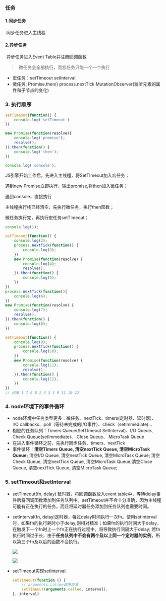### 任务

#### 1.同步任务

​    同步任务进入主线程

#### 2.异步任务

​    异步任务进入Event Table并注册回调函数

> ​    微任务会全部执行，而宏任务只能一个一个执行

- 宏任务：setTimeout setInterval
- 微任务: Promise.then()   process.nextTick   MutationObserver(监听元素的属性和子节点的变化)

### 3. 执行顺序

```js
setTimeout(function() {
    console.log('setTimeout')
})

new Promise(function(resolve){
    console.log('promise');
    resolve();
}).then(function() {
    console.log('then');
})

console.log('console');
```

JS引擎开始工作后，先进入主线程，将SetTImeout加入宏任务；

遇到new Promise立即执行，输出promise,将then加入微任务；

遇到console，直接执行

主线程执行栈已经清空，先执行微任务，执行then函数；

微任务执行完，再执行宏任务setTImeout；

```js
console.log(1);

setTimeout(function() {
    console.log(2);
    process.nextTick(function() {
        console.log(3);
    })
    new Promise(function(resolve) {
        console.log(4);
        resolve();
    }).then(function() {
        console.log(5);
    }) 
})
process.nextTick(function(){
    console.log(6);
})
new Promise(function(resolve) {
    console.log(7);
    resolve();
}).then(function() {
    console.log(8);
})

setTimeout(function() {
    console.log(9);
    process.nextTick(function() {
        console.log(10);
    })
    new Promise(function(resolve) {
        console.log(11);
        resolve();
    }).then(function() {
        console.log(12);
    })
})
// 结果 1 7 6 8 2 4 3 5 9 11 10 12
```

### 4. node环境下的事件循环

- node环境中任务类型更多：微任务、nextTick、timers(定时器、延时器)、I/O callbacks、poll（等待未完成的I/O事件）、check（setImmediate)...
- 相应的任务队列：Timers Queue(SetTImeout SetInterval)、I/O Queue、Check Queue(setImmediate)、 Close Queue、 MicroTask Queue
- 在进入事件循环之前，先执行同步任务、timers、nextTick
- 事件循环：**清空Timers Queue, 清空nextTick Queue, 清空MicroTask Queue;** 清空I/O Queue, 清空nextTick Queue, 清空MicroTask Queue; 清空Check Queue, 清空nextTick Queue, 清空MicroTask Queue;清空Close Queue, 清空nextTick Queue, 清空MicroTask Queue;  

### 5. setTimeout和setInterval

- setTimeout(fn, delay) 延时器，将回调函数放入event table中，等待delay事件后将回调函数添加到任务队列中。setTimeout并不会十分准确，因为主线程可能有正在执行的任务，而且将延时器任务添加到任务队列也需要时间。

- setInterval(fn, delay)定时器，每过delay时间执行一次fn。使用setInterval时，如果fn的执行耗时小于delay,则相对精准；如果fn的执行时间大于delay，在触发下一个fn时上一个fn正在执行过程中，将导致执行间隔大于delay; 若fn执行时间过于长，由于**任务队列中不会有两个及以上同一个定时器的实例**，所以第三个fn及以后的函数不会执行。
  
  ![](https://picture-1305610595.cos.ap-guangzhou.myqcloud.com/202206041456538.webp)
  
  ![](https://picture-1305610595.cos.ap-guangzhou.myqcloud.com/202206041456539.webp)

- setTimeout实现setInterval. 
  
  ```javascript
  setTimeout(function () {
      // arguments.callee调用自身
      setTimeout(arguments.callee, interval);
  }, interval)
  ```
